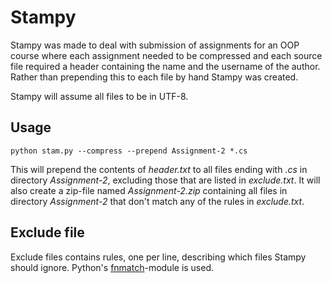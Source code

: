 # Stampy
Stampy was made to deal with submission of assignments for an OOP course
where each assignment needed to be compressed and each source file required a
header containing the name and the username of the author.  Rather than
prepending this to each file by hand Stampy was created.

Stampy will assume all files to be in UTF-8.

## Usage
    python stam.py --compress --prepend Assignment-2 *.cs

This will prepend the contents of _header.txt_ to all files ending with
_.cs_ in directory _Assignment-2_, excluding those that are listed in
_exclude.txt_.  It will also create a zip-file named _Assignment-2.zip_
containing all files in directory _Assignment-2_ that don't match any of
the rules in _exclude.txt_.

## Exclude file
Exclude files contains rules, one per line, describing which files Stampy
should ignore.  Python's [fnmatch][0]-module is used.

[0]: http://docs.python.org/library/fnmatch.html?highlight=fnmatch#fnmatch
